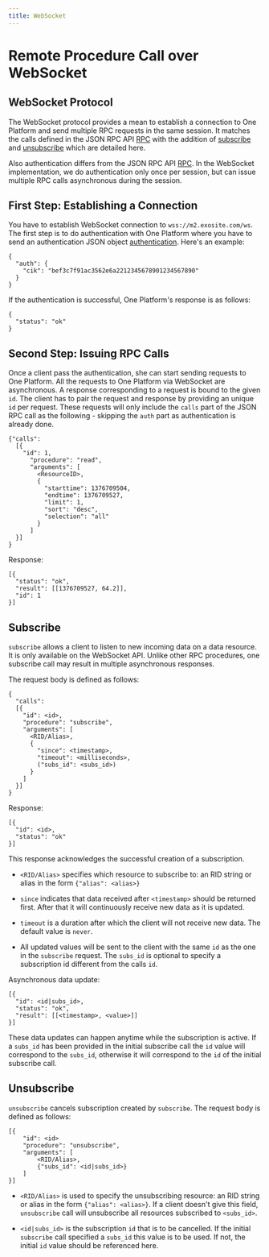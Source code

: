 ```yaml
---
title: WebSocket
---
```


# Remote Procedure Call over WebSocket

## WebSocket Protocol

The WebSocket protocol provides a mean to establish a connection to One Platform and send multiple RPC requests in the same session. It matches the calls defined in the JSON RPC API [RPC](../portals/rpc/README.md) with the addition of [subscribe](#subscribe) and [unsubscribe](#unsubscribe) which are detailed here. 

Also authentication differs from the JSON RPC API [RPC](../portals/rpc/README.md). In the WebSocket implementation, we do authentication only once per session, but can issue multiple RPC calls asynchronous during the session.

## First Step: Establishing a Connection

You have to establish WebSocket connection to `wss://m2.exosite.com/ws`.  The first step is to do authentication with One Platform where you have to send an authentication JSON object [authentication](../portals/rpc/README.md#authentication).  Here's an example:

```
{
  "auth": {
    "cik": "bef3c7f91ac3562e6a2212345678901234567890"
  }
}
```

If the authentication is successful, One Platform's response is as follows:

```
{
  "status": "ok"
}
```

## Second Step: Issuing RPC Calls

Once a client pass the authentication, she can start sending requests to One Platform.  All the requests to One Platform via WebSocket are asynchronous.  A response corresponding to a request is bound to the given `id`.  The client has to pair the request and response by providing an unique `id` per request.  These requests will only include the `calls` part of the JSON RPC call as the following - skipping the `auth` part as authentication is already done.

```
{"calls": 
  [{
    "id": 1, 
      "procedure": "read", 
      "arguments": [
        <ResourceID>,
        {
          "starttime": 1376709504,
          "endtime": 1376709527,
          "limit": 1,
          "sort": "desc",
          "selection": "all"
        }
      ]
  }]
}
```

Response:

```
[{
  "status": "ok",
  "result": [[1376709527, 64.2]],
  "id": 1
}]
```

## Subscribe

`subscribe` allows a client to listen to new incoming data on a data resource. It is only available on the WebSocket API. Unlike other RPC procedures, one subscribe call may result in multiple asynchronous responses.

The request body is defined as follows:

```
{
  "calls":
  [{
    "id": <id>, 
    "procedure": "subscribe", 
    "arguments": [
      <RID/Alias>,
      {
        "since": <timestamp>,
        "timeout": <milliseconds>,
        ("subs_id": <subs_id>)
      }
    ]
  }]
}
```

Response:

```
[{
  "id": <id>,
  "status": "ok"
}]
```

This response acknowledges the successful creation of a subscription.

* `<RID/Alias>` specifies which resource to subscribe to: an RID string or alias in the form `{"alias": <alias>}`
* `since` indicates that data received after `<timestamp>` should be returned first. After that it will continuously receive new data as it is updated.

* `timeout` is a duration after which the client will not receive new data. The default value is `never`.

* All updated values will be sent to the client with the same `id` as the one in the `subscribe` request. The `subs_id` is optional to specify a subscription id different from the calls `id`.

Asynchronous data update:

```
[{
  "id": <id|subs_id>,
  "status": "ok",
  "result": [[<timestamp>, <value>]]
}]
```

These data updates can happen anytime while the subscription is active. If a `subs_id` has been provided in the initial subscribe call the `id` value will correspond to the `subs_id`, otherwise it will correspond to the `id` of the initial subscribe call.

## Unsubscribe

`unsubscribe` cancels subscription created by `subscribe`. The request body is defined as follows:

```
[{
    "id": <id>
    "procedure": "unsubscribe", 
    "arguments": [
        <RID/Alias>,
        {"subs_id": <id|subs_id>}
    ]
}]
```

* `<RID/Alias>` is used to specify the unsubscribing resource: an RID string or alias in the form `{"alias": <alias>}`.  If a client doesn't give this field, `unsubscribe` call will unsubscribe all resources subscribed to `<subs_id>`. 

* `<id|subs_id>` is the subscription `id` that is to be cancelled. If the initial `subscribe` call specified a `subs_id` this value is to be used. If not, the initial `id` value should be referenced here.
